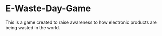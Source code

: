 # E-Waste-Day-Game
This is a game created to raise awareness to how electronic products are being wasted in the world. 
